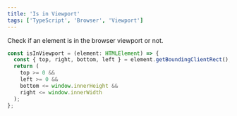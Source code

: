 ```yaml
---
title: 'Is in Viewport'
tags: ['TypeScript', 'Browser', 'Viewport']
---
```


Check if an element is in the browser viewport or not.

```typescript
const isInViewport = (element: HTMLElement) => {
  const { top, right, bottom, left } = element.getBoundingClientRect();
  return (
    top >= 0 &&
    left >= 0 &&
    bottom <= window.innerHeight &&
    right <= window.innerWidth
  );
};
```
